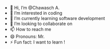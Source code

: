 - 👋 Hi, I’m @Chawasch A.
- 👀 I’m interested in coding
- 🌱 I’m currently learning software development
- 💞️ I’m looking to collaborate on 
- 📫 How to reach me 
- 😄 Pronouns: Mr.
- ⚡ Fun fact: I want to learn !

<!---
Codex1519/Codex1519 is a ✨ special ✨ repository because its `README.md` (this file) appears on your GitHub profile.
You can click the Preview link to take a look at your changes.
--->
